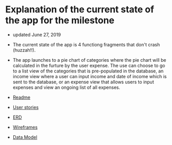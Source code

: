 # Explanation of the current state of the app for the milestone
+ updated June 27, 2019

+ The current state of the app is 4 functiong fragments that don't crash (huzzah!!).
+ The app launches to a pie chart of categories where the pie chart will be calculated in the furture by the user expense. The use can choose to go to a list view of the categories that is pre-populated in the database, an income view where a user can input income and date of income which is sent to the database, or an expense view that allows users to input expenses and view an ongoing list of all expenses.


+ [Readme](https://treypage.github.io/budget-backwards/)
+ [User stories](user-stories.md)
+ [ERD](ERD.md)
+ [Wireframes](wireframes.md)
+ [Data Model](docs/data-model.md)
